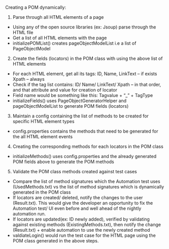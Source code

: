 Creating a POM dynamically:
1) Parse through all HTML elements of a page
- Using any of the open source libraries (ex: Jsoup) parse through the HTML file
- Get a list of all HTML elements with the page
- initializePOMList() creates pageObjectModelList i.e a list of PageObjectModel

2) Create the fields (locators) in the POM class with using the above list of HTML elements
- For each HTML element, get all its tags:
	ID, Name, LinkText – if exists
	Xpath – always
- Check if the tag list contains:
	ID/ Name/ LinkText/ Xpath – in that order, and that attribute and value for creation of locator
- Field name would be something like this:
	Tagvalue + “_” + TagType
- initializeFields() uses PageObjectGeneratorHelper and pageObjectModelList to generate POM fields (locators)

3) Maintain a config containing the list of methods to be created for specific HTML element types
- config.properties contains the methods that need to be generated for the all HTML element events

4) Creating the corresponding methods for each locators in the POM class
- initializeMethods() uses config.properties and the already generated POM fields above to generate the POM methods

5) Validate the POM class methods created against test cases
- Compare the list of method signatures which the Automation test uses (UsedMethods.txt) vs the list of method signatures which is dynamically generated in the POM class
- If locators are created/ deleted, notify the changes to the user (Result.txt). This would give the developer an opportunity to fix the Automation test/ UI even before and well ahead of the nightly automation run.
- If locators are updated(ex: ID newly added), verified by validating against existing methods (ExistingMethods.txt), then notify the change (Result.txt) + enable automation to use the newly created method
- valdiateLogin() would run the test case for the HTML page using the POM class generated in the above steps.
